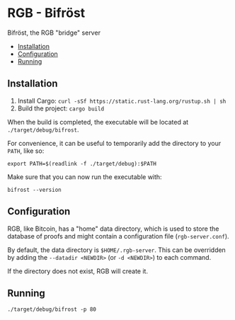 # RGB - Bifröst

Bifröst, the RGB "bridge" server

* [Installation](#installation)
* [Configuration](#configuration)
* [Running](#running)

## Installation

1. Install Cargo: `curl -sSf https://static.rust-lang.org/rustup.sh | sh`
2. Build the project: `cargo build`

When the build is completed, the executable will be located at `./target/debug/bifrost`.

For convenience, it can be useful to temporarily add the directory to your `PATH`, like so:

```
export PATH=$(readlink -f ./target/debug):$PATH
```

Make sure that you can now run the executable with:

```
bifrost --version
```

## Configuration

RGB, like Bitcoin, has a "home" data directory, which is used to store the database of proofs and might contain a configuration file (`rgb-server.conf`).

By default, the data directory is `$HOME/.rgb-server`. This can be overridden by adding the `--datadir <NEWDIR>` (or `-d <NEWDIR>`) to each command.

If the directory does not exist, RGB will create it.

## Running

`./target/debug/bifrost -p 80`
